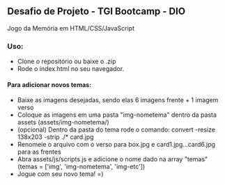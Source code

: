 ## Desafio de Projeto - TGI Bootcamp - DIO

Jogo da Memória em HTML/CSS/JavaScript

### Uso:
- Clone o repositório ou baixe o .zip
- Rode o index.html no seu navegador.

#### Para adicionar novos temas:
- Baixe as imagens desejadas, sendo elas 6 imagens frente + 1 imagem verso
- Coloque as imagens em uma pasta "img-nometema" dentro da pasta assets (assets/img-nometema/)
- (opcional) Dentro da pasta do tema rode o comando: convert -resize 138x203 -strip ./* card.jpg
- Renomeie o arquivo com o verso para box.jpg e card1.jpg...card6.jpg para as frentes
- Abra assets/js/scripts.js e adicione o nome dado na array "temas" (temas = ['img', 'img-nometema', 'img-etc'])
- Jogue com seu novo tema! =)
